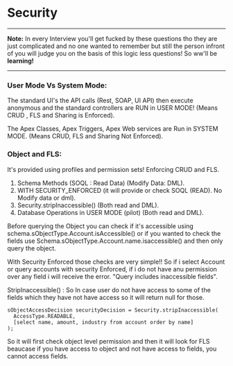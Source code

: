 # Security

<hr>

**Note:** In every Interview you'll get fucked by these questions tho they are just complicated and no one wanted to remember but still the person infront of you will judge you on the basis of this logic less questions! So ww'll be **learning!**

<hr>

### User Mode Vs System Mode:

The standard UI's the API calls (Rest, SOAP, UI API) then execute anonymous and the standard controllers are RUN in USER MODE! (Means CRUD , FLS and Sharing is Enforced).

The Apex Classes, Apex Triggers, Apex Web services are Run in SYSTEM MODE. (Means CRUD, FLS and Sharing Not Enforced).


### Object and FLS:

It's provided using profiles and permission sets! Enforcing CRUD and FLS.

1. Schema Methods  (SOQL : Read Data) (Modify Data: DML).
2. WITH SECURITY_ENFORCED (it will provide or check SOQL (READ). No Modify data or dml).
3. Security.stripInaccessible() (Both read and DML).
4. Database Operations in USER MODE (pilot) (Both read and DML).


Before querying the Object you can check if it's accessible using schema.sObjectType.Account.isAccessible() or if you wanted to check the fields use Schema.sObjectType.Account.name.isaccessible() and then only query the object.

With Security Enforced those checks are very simple!! So if i select Account or query accounts with security Enforced, if i do not have anu permission over any field i will receive the error. "Query includes inaccessible fields".

StripInaccessible() : So In case user do not have access to some of the fields which they have not have access so it will return null for those.

``` apex
sObjectAccessDecision securityDecision = Security.stripInaccessible(
  AccessType.READABLE,
  [select name, amount, industry from account order by name]
);
```

So it will first check object level permission and then it will look for FLS beaucase if you have access to object and not have access to fields, you cannot access fields.
